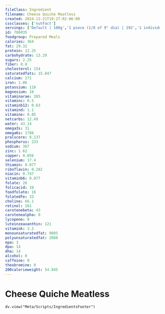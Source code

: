 ```yaml
---
fileClass: Ingredient
filename: Cheese Quiche Meatless
created: 2024-12-21T19:27:02-06:00
cssclasses: ['nutFact']
servings: ['Default | 100g','1 piece (1/8 of 9" dia) | 192','1 individual quiche | 113','1 quiche (8" dia) | 1212','1 quiche (9" dia) | 1536','1 quiche (10" dia) | 1896','1 cup | 160','1 cubic inch | 11']
id: 786035
foodgroup: Prepared Meals
calories: 364
fat: 29.32
protein: 12.25
carbohydrate: 13.29
sugars: 2.25
fiber: 0.8
cholesterol: 154
saturatedfats: 15.847
calcium: 271
iron: 1.06
potassium: 118
magnesium: 18
vitaminarae: 265
vitaminc: 0.5
vitaminb12: 0.63
vitamind: 1.1
vitamine: 0.85
netcarbs: 12.49
water: 43.14
omega3s: 31
omega6s: 1786
pralscore: 8.137
phosphorus: 233
sodium: 367
zinc: 1.62
copper: 0.056
selenium: 17.4
thiamin: 0.077
riboflavin: 0.282
niacin: 0.747
vitaminb6: 0.077
folate: 26
folicacid: 10
foodfolate: 16
folatedfe: 33
choline: 66.1
retinol: 261
carotenebeta: 43
carotenealpha: 0
lycopene: 0
luteinzeaxanthin: 121
vitamink: 3.3
monounsaturatedfat: 9005
polyunsaturatedfat: 2088
epa: 3
dpa: 14
dha: 14
alcohol: 0
caffeine: 0
theobromine: 0
200calorieweight: 54.945
---
```


# Cheese Quiche Meatless

```dataviewjs
dv.view("Meta/Scripts/IngredientsFooter")
```